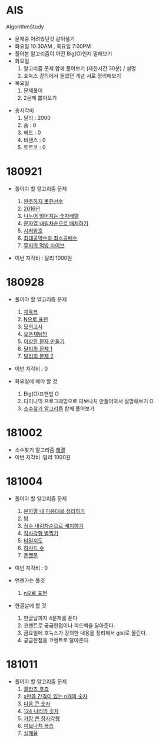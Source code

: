 # AlS
AlgorithmStudy
- 문제중 어려웠던것 같이풀기
- 화요일 10:30AM , 목요일 7:00PM
- 풀어본 알고리즘이 어떤 Big(O)인지 말해보기
- 화요일
    1. 알고리즘 문제 함께 풀어보기 (제한시간 30분) / 설명
    2. 호눅스 강의에서 들었던 개념 서로 정리해보기
- 목요일
    1. 문제풀이
    2. 2문제 뽑아오기

* 총지각비
    1. 달리 : 2000
    2. 숨 : 0
    3. 헤드 : 0
    4. 비센스 : 0
    5. 토르코 : 0
# 180921
* 풀어야 할 알고리즘 문제
    1. [완주하지  못한선수](https://programmers.co.kr/learn/courses/30/lessons/42576)
    1. [2016년](https://programmers.co.kr/learn/courses/30/lessons/12901?language=javascript)
    1. [나누어 떨어지는 숫자배열](https://programmers.co.kr/learn/courses/30/lessons/12910?language=javascript)
    1. [문자열 내림차순으로 배치하기](https://programmers.co.kr/learn/courses/30/lessons/12917?language=javascript)
    1. [시저암호](https://programmers.co.kr/learn/courses/30/lessons/12926?language=javascript)
    1. [최대공약수와 최소공배수](https://programmers.co.kr/learn/courses/30/lessons/12940?language=javascript)
    1. [무지의 먹방 라이브](https://programmers.co.kr/learn/courses/30/lessons/42891?language=javascript)

* 이번 지각비 : 달리 1000원

# 180928
* 풀어야 할 알고리즘 문제
    1. [체육복](https://programmers.co.kr/learn/courses/30/lessons/42862?language=javascript)
    1. [N으로 표현](https://programmers.co.kr/learn/courses/30/lessons/42895?language=javascript)
    1. [모의고사](https://programmers.co.kr/learn/courses/30/lessons/42840?language=javascript)
    1. [오픈채팅방](https://programmers.co.kr/learn/courses/30/lessons/42888?language=javascript)
    1. [이상한 문자 만들기](https://programmers.co.kr/learn/courses/30/lessons/12930?language=javascript)
    1. [달리의 문제 1](https://repl.it/@bgando/stack-prompt)
    1. [달리의 문제 2](https://repl.it/@bgando/queue-prompt)
    
* 이번 지각비 : 0
  
* 화요일에 해야 할 것
    1. Big(O)표현법 O
    1. 다이나믹 프로그래밍으로 피보나치 만들어와서 설명해보기 O
    1. [소수찾기 알고리즘](https://programmers.co.kr/learn/courses/30/lessons/12921?language=javascript) 함께 풀어보기
    
# 181002
* 소수찾기 알고리즘 [해결](https://gist.github.com/HTMLhead/ecd760064fdcd2d9b466d3e290390a04)
* 이번 지각비 :달리 1000원

# 181004
* 풀어야 할 알고리즘 문제
    1. [문자열 내 마음대로 정리하기](https://programmers.co.kr/learn/courses/30/lessons/12915?language=javascript)
    1. [탑](https://programmers.co.kr/learn/courses/30/lessons/42588)
    1. [정수 내림차순으로 배치하기](https://programmers.co.kr/learn/courses/30/lessons/12933?language=javascript)
    1. [직사각형 별찍기](https://programmers.co.kr/learn/courses/30/lessons/12969?language=javascript)
    1. [비밀지도](https://programmers.co.kr/learn/courses/30/lessons/17681)
    1. [하샤드 수](https://programmers.co.kr/learn/courses/30/lessons/12947)
    1. [폰켓몬](https://programmers.co.kr/learn/courses/30/lessons/1845)
    
* 이번 지각비 : 0

* 언젠가는 풀것
    1. [n으로 표현](https://gist.github.com/HTMLhead/25ac0507df85bc082e73c6df12f85f0c)

* 한글날에 할 것
    1. 한글날까지 4문제를 푼다
    1. 코멘트로 궁금한점이나 피드백을 달아준다.
    1. 금요일에 호눅스가 강의한 내용을 정리해서 gist로 올린다.
    1. 궁금한점을 코멘트로 달아준다.
    
# 181011
* 풀어야 할 알고리즘 문제
    1. [콜라츠 추측](https://programmers.co.kr/learn/courses/30/lessons/12943?language=javascript)
    1. [x만큼 간격이 있는 n개의 숫자](https://programmers.co.kr/learn/courses/30/lessons/12954?language=javascript)
    1. [다음 큰 숫자](https://programmers.co.kr/learn/courses/30/lessons/12911?language=javascript)
    1. [124 나라의 숫자](https://programmers.co.kr/learn/courses/30/lessons/12899?language=javascript)
    1. [가장 큰 정사각형](https://programmers.co.kr/learn/courses/30/lessons/12905?language=javascript)
    1. [피보나치 복습](https://programmers.co.kr/learn/courses/30/lessons/12945?language=javascript)
    1. [실패율](https://programmers.co.kr/learn/courses/30/lessons/42889?language=javascript)
    
 
